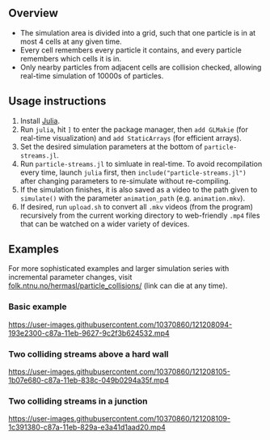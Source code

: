 ##  Overview

* The simulation area is divided into a grid, such that one particle is in at most 4 cells at any given time.
* Every cell remembers every particle it contains, and every particle remembers which cells it is in.
* Only nearby particles from adjacent cells are collision checked, allowing real-time simulation of 10000s of particles. 

## Usage instructions

1. Install [Julia](https://julialang.org/).
2. Run `julia`, hit `]` to enter the package manager, then `add GLMakie` (for real-time visualization) and `add StaticArrays` (for efficient arrays).
3. Set the desired simulation parameters at the bottom of `particle-streams.jl`.
4. Run `particle-streams.jl` to simluate in real-time. To avoid recompilation every time, launch `julia` first, then `include("particle-streams.jl")` after changing parameters to re-simulate without re-compiling.
5. If the simulation finishes, it is also saved as a video to the path given to `simulate()` with the parameter `animation_path` (e.g. `animation.mkv`).
6. If desired, run `upload.sh` to convert all `.mkv` videos (from the program) recursively from the current working directory to web-friendly `.mp4` files that can be watched on a wider variety of devices.

## Examples

For more sophisticated examples and larger simulation series with incremental parameter changes, visit [folk.ntnu.no/hermasl/particle_collisions/](https://folk.ntnu.no/hermasl/particle_collisions/) (link can die at any time).

### Basic example

https://user-images.githubusercontent.com/10370860/121208094-193e2300-c87a-11eb-9627-9c2f3b624532.mp4

### Two colliding streams above a hard wall

https://user-images.githubusercontent.com/10370860/121208105-1b07e680-c87a-11eb-838c-049b0294a35f.mp4

### Two colliding streams in a junction

https://user-images.githubusercontent.com/10370860/121208109-1c391380-c87a-11eb-829a-e3a41d1aad20.mp4
